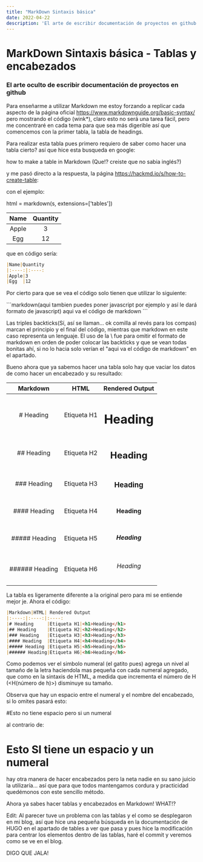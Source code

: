 ```yaml
---
title: "MarkDown Sintaxis básica"
date: 2022-04-22
description: 'El arte de escribir documentación de proyectos en github'
---
```


# MarkDown Sintaxis básica - Tablas y encabezados 

### El arte oculto de escribir documentación de proyectos en github

Para enseñarme a utilizar Markdown me estoy forzando a replicar cada aspecto de la página oficial https://www.markdownguide.org/basic-syntax/
pero mostrando el código (wink*), claro esto no será una tarea fácil, pero me concentraré en cada tema para que sea más digerible así que comencemos 
con la primer tabla, la tabla de headings.

Para realizar esta tabla pues primero requiero de saber como hacer una tabla cierto? así que hice esta busqueda en google:

how to make a table in Markdown (Que!? creiste que no sabia inglés?)

y me pasó directo a la respuesta, la página https://hackmd.io/s/how-to-create-table:

con el ejemplo:

html = markdown(s, extensions=['tables'])

|Name |Quantity
|:----:|:----:
|Apple|3       
|Egg  |12      

que en código sería:

```markdown
|Name|Quantity
|:----:|:----:
|Apple|3       
|Egg  |12      
```
Por cierto para que se vea el código solo tienen que utilizar lo siguiente:


\```markdown(aqui tambien puedes poner javascript por ejemplo y así le dará formato de javascript)
   aqui va el código de markdown
\```

Las triples backticks(Sí, así se llaman... ok comilla al revés para los compas) marcan el principio y el final del código, mientras que markdown en este caso
representa un lenguaje. El uso de la \ fue para omitir el formato de markdown en orden de poder colocar las backticks y 
que se vean todas bonitas ahí, si no lo hacia solo verían el "aqui va el código de markdown" en el apartado.

Bueno ahora que ya sabemos hacer una tabla solo hay que vaciar los datos de como hacer un encabezado y su resultado:

|Markdown|HTML| Rendered Output   
|:----:|:----:|:----:
|# Heading     |Etiqueta H1|<h1>Heading</h1>  	
|## Heading    |Etiqueta H2|<h2>Heading</h2>	
|### Heading   |Etiqueta H3|<h3>Heading</h3>	
|#### Heading  |Etiqueta H4|<h4>Heading</h4>	
|##### Heading |Etiqueta H5|<h5>Heading</h5>	
|###### Heading|Etiqueta H6|<h6>Heading</h6>	


La tabla es ligeramente diferente a la original pero para mi se entiende mejor je.
Ahora el código:

```markdown
|Markdown|HTML| Rendered Output   
|:----:|:----:|:----:
|# Heading     |Etiqueta H1|<h1>Heading</h1>  	
|## Heading    |Etiqueta H2|<h2>Heading</h2>	
|### Heading   |Etiqueta H3|<h3>Heading</h3>	
|#### Heading  |Etiqueta H4|<h4>Heading</h4>	
|##### Heading |Etiqueta H5|<h5>Heading</h5>	
|###### Heading|Etiqueta H6|<h6>Heading</h6>	
```
Como podemos ver el simbolo numeral (el gatito pues) agrega un nivel al tamaño de la letra haciendola mas pequeña con cada numeral agregado, 
que como en la sintaxis de HTML, a medida que incrementa el número de H (<H(número de h)>) disminuye su tamaño.

Observa que hay un espacio entre el numeral y el nombre del encabezado, si lo omites pasará esto:

#Esto no tiene espacio pero si un numeral

al contrario de:

# Esto SI tiene un espacio y un numeral

hay otra manera de hacer encabezados pero la neta nadie en su sano juicio la utilizaría... así que para que todos mantengamos cordura y practicidad
quedémonos con este sencillo método.

Ahora ya sabes hacer tablas y encabezados en Markdown! WHAT!?

Edit: Al parecer tuve un problema con las tablas y el como se desplegaron en mi blog, así que hice una pequeña búsqueda en la
documentación de HUGO en el apartado de tables a ver que pasa y pues hice la modificación para centrar los elementos
dentro de las tablas, haré el commit y veremos como se ve en el blog.

DIGO QUE JALA!
